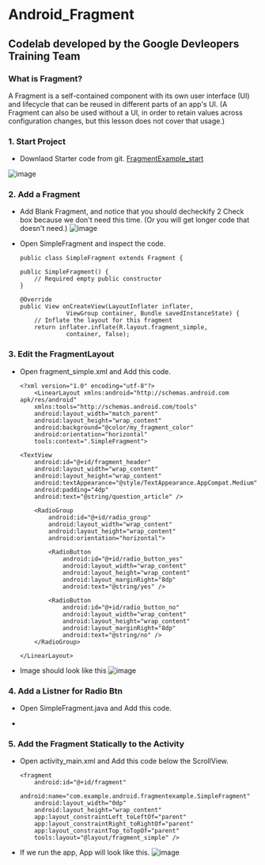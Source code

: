 # Android_Fragment
## Codelab developed by the Google Devleopers Training Team

### What is Fragment?
A Fragment is a self-contained component with its own user interface (UI) and lifecycle that can be reused in different parts of an app's UI. (A Fragment can also be used without a UI, in order to retain values across configuration changes, but this lesson does not cover that usage.)

### 1. Start Project

- Downlaod Starter code from git. [FragmentExample_start](https://github.com/google-developer-training/android-advanced-starter-apps/tree/master/FragmentExample_start)

![image](https://user-images.githubusercontent.com/32008149/61992207-47efed80-b096-11e9-9a73-64a77d7edbfd.png)

### 2. Add a Fragment

- Add Blank Fragment, and notice that you should decheckify 2 Check box because we don't need this time. (Or you will get longer code that doesn't need.)
![image](https://user-images.githubusercontent.com/32008149/61992252-aae18480-b096-11e9-9035-7dcc079705dc.png)

- Open SimpleFragment and inspect the code.
    ```
    public class SimpleFragment extends Fragment {

    public SimpleFragment() {
        // Required empty public constructor
    }

    @Override
    public View onCreateView(LayoutInflater inflater, 
                 ViewGroup container, Bundle savedInstanceState) {
        // Inflate the layout for this fragment
        return inflater.inflate(R.layout.fragment_simple, 
                 container, false);
    ```

### 3. Edit the FragmentLayout
- Open fragment_simple.xml and Add this code.
    ```
    <?xml version="1.0" encoding="utf-8"?>
        <LinearLayout xmlns:android="http://schemas.android.com apk/res/android"
        xmlns:tools="http://schemas.android.com/tools"
        android:layout_width="match_parent"
        android:layout_height="wrap_content"
        android:background="@color/my_fragment_color"
        android:orientation="horizontal"
        tools:context=".SimpleFragment">

    <TextView
        android:id="@+id/fragment_header"
        android:layout_width="wrap_content"
        android:layout_height="wrap_content"
        android:textAppearance="@style/TextAppearance.AppCompat.Medium"
        android:padding="4dp"
        android:text="@string/question_article" />

        <RadioGroup
            android:id="@+id/radio_group"
            android:layout_width="wrap_content"
            android:layout_height="wrap_content"
            android:orientation="horizontal">

            <RadioButton
                android:id="@+id/radio_button_yes"
                android:layout_width="wrap_content"
                android:layout_height="wrap_content"
                android:layout_marginRight="8dp"
                android:text="@string/yes" />

            <RadioButton
                android:id="@+id/radio_button_no"
                android:layout_width="wrap_content"
                android:layout_height="wrap_content"
                android:layout_marginRight="8dp"
                android:text="@string/no" />
        </RadioGroup>

    </LinearLayout>
    ```

- Image should look like this
![image](https://user-images.githubusercontent.com/32008149/61992369-4b847400-b098-11e9-9f1d-aeda07868ec8.png)

### 4. Add a Listner for Radio Btn

- Open SimpleFragment.java and Add this code.

- 

### 5. Add the Fragment Statically to the Activity
- Open activity_main.xml and Add this code below the ScrollView.
    ```
    <fragment
        android:id="@+id/fragment"
        android:name="com.example.android.fragmentexample.SimpleFragment"
        android:layout_width="0dp"
        android:layout_height="wrap_content"
        app:layout_constraintLeft_toLeftOf="parent"
        app:layout_constraintRight_toRightOf="parent"
        app:layout_constraintTop_toTopOf="parent"
        tools:layout="@layout/fragment_simple" />
    ```

 - If we run the app, App will look like this.
    ![image](https://user-images.githubusercontent.com/32008149/61992413-0a409400-b099-11e9-9d7c-39cd396c4267.png)

   